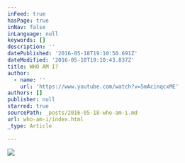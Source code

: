```yaml
---
inFeed: true
hasPage: true
inNav: false
inLanguage: null
keywords: []
description: ''
datePublished: '2016-05-18T19:10:50.691Z'
dateModified: '2016-05-18T19:10:43.837Z'
title: WHO AM I?
author:
  - name: ''
    url: 'https://www.youtube.com/watch?v=5mAcinqcxME'
authors: []
publisher: null
starred: true
sourcePath: _posts/2016-05-18-who-am-i.md
url: who-am-i/index.html
_type: Article

---
```

![](https://the-grid-user-content.s3-us-west-2.amazonaws.com/451d09b5-ea74-4f90-bb5b-fddcc28f9ecc.png)